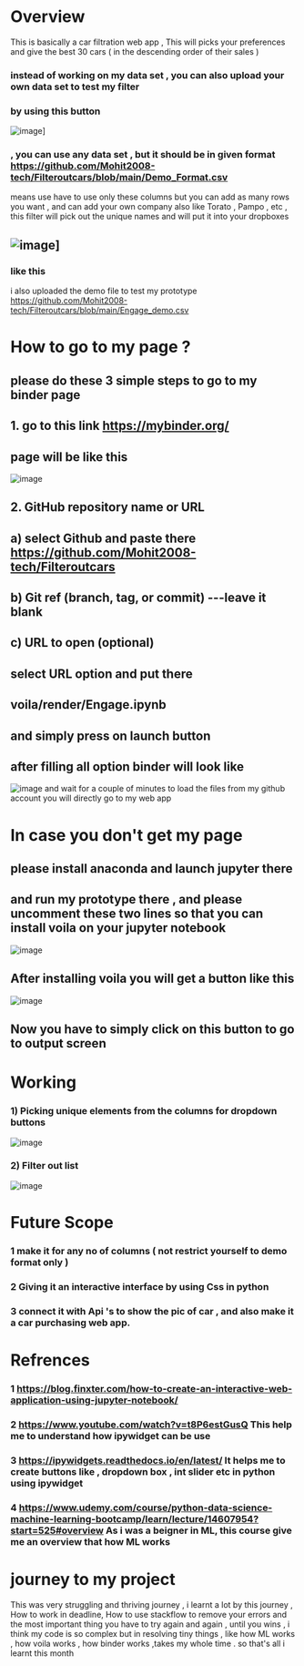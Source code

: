 
# Overview
This is basically a car filtration web app ,
This will picks your preferences and give the best 30 cars ( in the descending order of their sales ) 
###  instead of working on my data set , you can also upload your own data set to test my filter 
###  by using this button 
![image](https://user-images.githubusercontent.com/83158393/170858590-9ab792a9-c990-4d2f-9432-3a97aafc2dcd.png)]
###  , you can use any data set , but it should be in given format https://github.com/Mohit2008-tech/Filteroutcars/blob/main/Demo_Format.csv
means use have to use only these columns but you can add as many rows you want , and can add your own company also like Torato , Pampo , etc , this filter will pick out the unique names and will put it into your dropboxes

## ![image](https://user-images.githubusercontent.com/83158393/170857131-8b312685-5100-4658-829b-7383b7994def.png)]
###  like this
i also uploaded the demo file to test my prototype https://github.com/Mohit2008-tech/Filteroutcars/blob/main/Engage_demo.csv
# How to go to my page ?
## please do these 3 simple steps to go to my binder page
## 1.  go to this link    https://mybinder.org/
   ## page will be like this
 ![image](https://user-images.githubusercontent.com/83158393/170828192-a99bb24b-0332-4ae9-93c2-6f77e26f3c4b.png)
## 2.  GitHub repository name or URL    
##       a) select Github and paste there https://github.com/Mohit2008-tech/Filteroutcars
##       b) Git ref (branch, tag, or commit)   ---leave it blank
##       c) URL to open (optional) 
##             select URL option and put there 
##             voila/render/Engage.ipynb
##            and simply press on launch button
## after filling all option binder will look like 
   ![image](https://user-images.githubusercontent.com/83158393/170828319-ca6da18a-e711-4c46-8f66-caafe044bcb0.png)
and wait for a couple of minutes to load the files from my github account
you will directly go to my web app 
# In case you don't get my page 
## please install anaconda and launch jupyter there 
## and run my prototype there , and please uncomment these two lines so that you can install voila on your jupyter notebook
![image](https://user-images.githubusercontent.com/83158393/171819935-3cc7fe0e-b330-4ff4-a76a-4dc11d081574.png)
## After installing voila you will get a button like this
![image](https://user-images.githubusercontent.com/83158393/171820053-7ba76840-deaf-4a8c-b0f3-b7b503403dab.png)
## Now you have to simply click on this button to go to output screen 
# Working 
###  1) Picking unique elements from the columns for dropdown buttons
![image](https://user-images.githubusercontent.com/83158393/170858337-073ba754-b506-4b2e-8712-678c63deb330.png)
###  2) Filter out list 
![image](https://user-images.githubusercontent.com/83158393/170858366-e7c43183-4f02-4471-9256-a2ced4e00a3d.png) 
# Future Scope 
### 1 make it for any no of columns ( not restrict yourself to demo format only )
### 2 Giving it an interactive interface by using Css in python
### 3 connect it with Api 's to show the pic of car , and also make it a car purchasing web app.
# Refrences
### 1 https://blog.finxter.com/how-to-create-an-interactive-web-application-using-jupyter-notebook/   
### 2 https://www.youtube.com/watch?v=t8P6estGusQ     This help me to understand how ipywidget can be use
### 3 https://ipywidgets.readthedocs.io/en/latest/    It helps me to create buttons like , dropdown box , int slider etc in python using ipywidget
### 4 https://www.udemy.com/course/python-data-science-machine-learning-bootcamp/learn/lecture/14607954?start=525#overview    As i was a beigner in ML, this course  give me an overview that how ML works 
# journey to my project
This was very struggling and thriving journey , i learnt a lot by this journey , 
How to work in deadline,
How to use stackflow to remove your errors
and the most important thing  you have to try again and again , until you wins , i think my code is so complex but in resolving tiny things , like how ML works , how voila works , how binder works ,takes my whole time . 
so that's all i learnt this month
